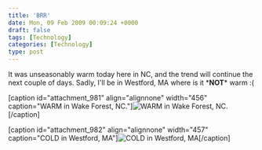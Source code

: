 ```yaml
---
title: 'BRR'
date: Mon, 09 Feb 2009 00:09:24 +0000
draft: false
tags: [Technology]
categories: [Technology]
type: post
---
```


It was unseasonably warm today here in NC, and the trend will continue the next couple of days. Sadly, I'll be in Westford, MA where is it \***NOT**\* warm :(

\[caption id="attachment\_981" align="alignnone" width="456" caption="WARM in Wake Forest, NC."\]![WARM in Wake Forest, NC.](http://zeusville.files.wordpress.com/2009/02/wakeforest.png "wakeforest")\[/caption\]

\[caption id="attachment\_982" align="alignnone" width="457" caption="COLD in Westford, MA"\]![COLD in Westford, MA](http://zeusville.files.wordpress.com/2009/02/westford.png "westford")\[/caption\]